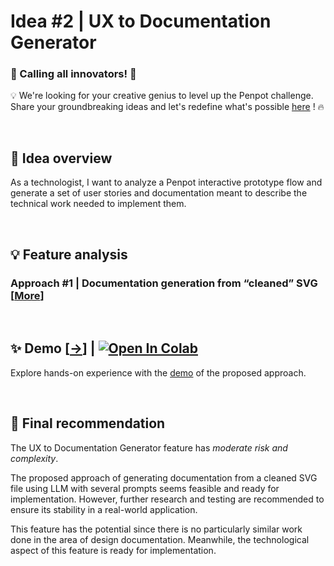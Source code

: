 # Idea #2 | UX to Documentation Generator

### 🚀 Calling all innovators!  🚀 

💡 We're looking for your creative genius to level up the Penpot challenge.     
Share your groundbreaking ideas and let's redefine what's possible [here](https://github.com/penpot/Penpot-Bonus_Generative-based-Co-pilot/issues/1#issue-1780339544) ! 🔥

<br>

## 🔎 Idea overview

As a technologist, I want to analyze a Penpot interactive prototype flow and generate a set of user stories and documentation meant to describe the technical work needed to implement them.

<br>

## 💡 Feature analysis
### Approach #1 | Documentation generation from “cleaned” SVG [[More](Approach-Documentation_generation_from_cleaned_SVG/)]

<br>

## ✨ Demo [[→](Approach-Documentation_generation_from_cleaned_SVG/demo/ui2docs.ipynb)] | [![Open In Colab](https://colab.research.google.com/assets/colab-badge.svg)](https://colab.research.google.com/github/penpot/Penpot-C2_UX-to-Documentation-Generator/blob/main/Approach-Documentation_generation_from_cleaned_SVG/demo/ui2docs.ipynb)

Explore hands-on experience with the [demo](Approach-Documentation_generation_from_cleaned_SVG/demo/ui2docs.ipynb) of the proposed approach.

<br>

## 🏁 Final recommendation

The UX to Documentation Generator feature has *moderate risk and complexity*. 

The proposed approach of generating documentation from a cleaned SVG file using LLM with several prompts seems feasible and ready for implementation. However, further research and testing are recommended to ensure its stability in a real-world application.

This feature has the potential since there is no particularly similar work done in the area of design documentation. Meanwhile, the technological aspect of this feature is ready for implementation.
